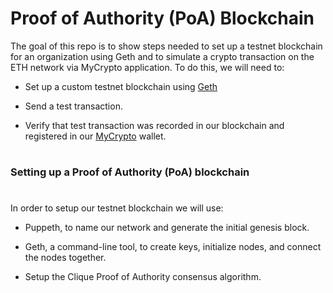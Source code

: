 #
# Proof of Authority (PoA) Blockchain 


The goal of this repo is to show steps needed to set up a testnet blockchain for an organization using Geth and to simulate a crypto transaction on the ETH network via MyCrypto application. To do this, we will need to:


* Set up a custom testnet blockchain using [Geth](https://geth.ethereum.org/)


* Send a test transaction.

* Verify that test transaction was recorded in our blockchain and registered in our [MyCrypto](https://mycrypto.com/account) wallet.

#
### Setting up a Proof of Authority (PoA) blockchain
#
In order to setup our testnet blockchain we will use:

* Puppeth, to name our network and generate the initial genesis block.

* Geth, a command-line tool, to create keys, initialize nodes, and connect the nodes together.

* Setup the Clique Proof of Authority consensus algorithm.
#







